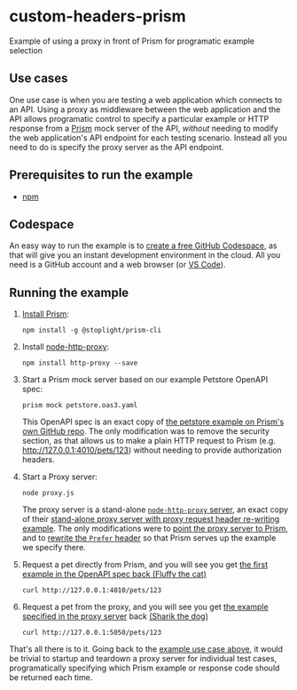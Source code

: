 # custom-headers-prism
Example of using a proxy in front of Prism for programatic example selection

## Use cases

One use case is when you are testing a web application which connects to an API. Using a proxy
as middleware between the web application and the API allows programatic control to specify a 
particular example or HTTP response from a [Prism](https://stoplight.io/open-source/prism) mock
server of the API, _without_ needing to modify the web application's API endpoint for each
testing scenario. Instead all you need to do is specify the proxy server as the API endpoint.

## Prerequisites to run the example

- [npm](https://docs.npmjs.com/downloading-and-installing-node-js-and-npm)

## Codespace

An easy way to run the example is to
[create a free GitHub Codespace](https://docs.github.com/en/codespaces/developing-in-codespaces/creating-a-codespace-for-a-repository#creating-a-codespace-for-a-repository), as that will give
you an instant development environment in the cloud.  All you need is a GitHub account and a web
browser (or [VS Code](https://code.visualstudio.com/)).

## Running the example

1. [Install Prism](https://docs.stoplight.io/docs/prism/f51bcc80a02db-installation):

    `npm install -g @stoplight/prism-cli`

2. Install [node-http-proxy](https://github.com/http-party/node-http-proxy):

    `npm install http-proxy --save`

3. Start a Prism mock server based on our example Petstore OpenAPI spec:

   `prism mock petstore.oas3.yaml`

   This OpenAPI spec is an exact copy of [the petstore example on Prism's own GitHub 
   repo](https://github.com/stoplightio/prism/blob/master/examples/petstore.oas3.yaml).
   The only modification was to remove the security section, as that allows us to make
   a plain HTTP request to Prism (e.g. http://127.0.0.1:4010/pets/123) without needing
   to provide authorization headers.

4. Start a Proxy server:

   `node proxy.js`

   The proxy server is a stand-alone
   [`node-http-proxy` server](https://github.com/http-party/node-http-proxy), an exact copy of 
   their [stand-alone proxy server with proxy request header
   re-writing example](https://github.com/http-party/node-http-proxy#setup-a-stand-alone-proxy-server-with-proxy-request-header-re-writing).
   The only modifications were to
   [point the proxy server to Prism](https://github.com/agilepathway/custom-headers-prism/pull/5/files),
   and to 
   [rewrite the `Prefer` header](https://github.com/agilepathway/custom-headers-prism/pull/4/files)
   so that Prism serves up the example we specify there.

5. Request a pet directly from Prism, and you will see you get [the first example in the OpenAPI
   spec back (Fluffy the cat)](petstore.oas3.yaml#L349-L361)

   `curl http://127.0.0.1:4010/pets/123`

6. Request a pet from the proxy, and you will see you get [the example specified in the proxy 
  server](proxy.js#L18) back [(Sharik the dog)](petstore.oas3.yaml#L362-L374)

   `curl http://127.0.0.1:5050/pets/123`

That's all there is to it.  Going back to the [example use case above](#use-cases), it would be
trivial to startup and teardown a proxy server for individual test cases, programatically
specifying which Prism example or response code should be returned each time.

